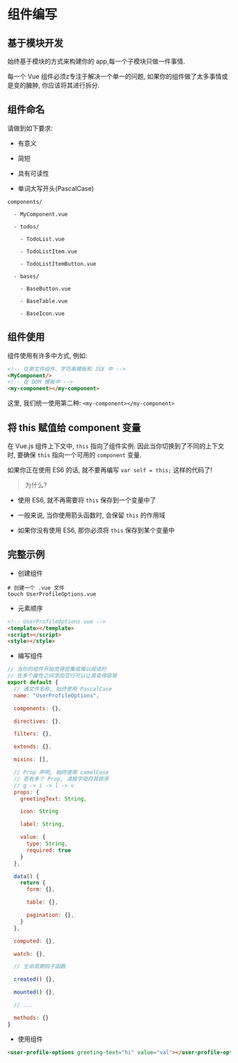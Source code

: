 组件编写
=======

基于模块开发
-----------

始终基于模块的方式来构建你的 app,每一个子模块只做一件事情.

每一个 Vue 组件必须z专注于解决一个单一的问题, 如果你的组件做了太多事情或是变的臃肿, 你应该将其进行拆分.

组件命名
-------

请做到如下要求:

- 有意义

- 简短

- 具有可读性

- 单词大写开头(PascalCase)


```shell
components/ 

  - MyComponent.vue

  - todos/

    - TodoList.vue

    - TodoListItem.vue

    - TodoListItemButton.vue

  - bases/

    - BaseButton.vue

    - BaseTable.vue

    - BaseIcon.vue
```

组件使用
-------

组件使用有许多中方式, 例如:

```html
<!-- 在单文件组件、字符串模板和 JSX 中 -->
<MyComponent/>
<!-- 在 DOM 模板中 -->
<my-component></my-component>
```

这里, 我们统一使用第二种: ```<my-component></my-component>```

将 this 赋值给 component 变量
----------------------------

在 Vue.js 组件上下文中, ```this``` 指向了组件实例. 因此当你切换到了不同的上下文时, 要确保 ```this``` 指向一个可用的 ```component``` 变量.

如果你正在使用 ES6 的话, 就不要再编写 ```var self = this;``` 这样的代码了!

>为什么?

- 使用 ES6, 就不再需要将 ```this``` 保存到一个变量中了

- 一般来说, 当你使用箭头函数时, 会保留 ```this``` 的作用域

- 如果你没有使用 ES6, 那你必须将 ```this``` 保存到某个变量中

完整示例
-------

- 创建组件

```shell
# 创建一个 .vue 文件
touch UserProfileOptions.vue
```

- 元素顺序

```html
<!-- UserProfileOptions.vue -->
<template></template>
<script></script>
<style></style>
```

- 编写组件

```javascript
// 当你的组件开始觉得密集或难以阅读时
// 在多个属性之间添加空行可以让其变得容易
export default {
  // 通文件名称, 始终使用 PascalCase
  name: "UserProfileOptions",

  components: {},

  directives: {},

  filters: {},

  extends: {},

  mixins: [],

  // Prop 声明, 始终使用 camelCase
  // 若有多个 Prop, 请按字母将其排序
  // g -> i -> l -> v
  props: {
    greetingText: String,

    icon: String

    label: String,

    value: {
      type: String,
      required: true
    }
  },

  data() {
    return {
      form: {},

      table: {},

      pagination: {},
    }
  },

  computed: {},

  watch: {},

  // 生命周期钩子函数

  created() {},

  mounted() {},

  // ...

  methods: {}
}
```

- 使用组件

```html
<user-profile-options greeting-text="hi" value="val"></user-profile-options>
```